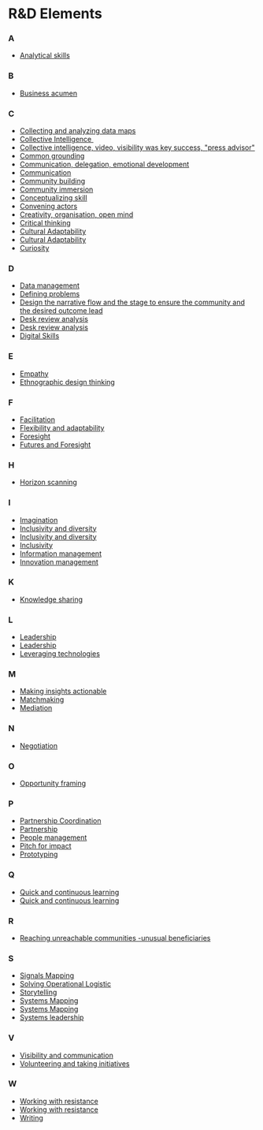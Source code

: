 # R&D Elements


<div class=multicol>

<div>

### A

- [Analytical skills](/elements/skills/?doc=Analytical%20skills)
</div>

<div>

### B

- [Business acumen](/elements/skills/?doc=Business%20development%20skill)
</div>

<div>

### C

- [Collecting and analyzing data maps](/elements/skills/?doc=Data%20collection)
- [Collective Intelligence ](/elements/skills/?doc=Collective%20intelligence%20for%20the%20analysis%20of%20emerging%20signals)
- [Collective intelligence, video, visibility was key success, "press advisor"](/elements/skills/?doc=Videos)
- [Common grounding](/elements/skills/?doc=Common%20grounding)
- [Communication, delegation, emotional development](/elements/skills/?doc=Delegation)
- [Communication](/elements/skills/?doc=Focusing%20on%20communication%20strategy)
- [Community building](/elements/skills/?doc=Community%20building)
- [Community immersion](/elements/skills/?doc=Community%20immersion)
- [Conceptualizing skill](/elements/skills/?doc=Conceptualizing%20skill)
- [Convening actors](/elements/skills/?doc=Convening%20actors)
- [Creativity, organisation, open mind](/elements/skills/?doc=Creativity)
- [Critical thinking](/elements/skills/?doc=Critical%20thinking)
- [Cultural Adaptability](/elements/skills/?doc=Adaptability)
- [Cultural Adaptability](/elements/skills/?doc=Cultural%20adaptability)
- [Curiosity](/elements/skills/?doc=Curiosity)
</div>

<div>

### D

- [Data management](/elements/skills/?doc=Data%20management)
- [Defining problems](/elements/skills/?doc=Defining%20problems)
- [Design the narrative flow and the stage to ensure the community and the desired outcome lead](/elements/skills/?doc=Design)
- [Desk review analysis](/elements/skills/?doc=Desk%20review%20analysis)
- [Desk review analysis](/elements/skills/?doc=Literature%20review%20and%20desk%20research)
- [Digital Skills](/elements/skills/?doc=Digital%20skills)
</div>

<div>

### E

- [Empathy](/elements/skills/?doc=Empathy)
- [Ethnographic design thinking](/elements/skills/?doc=Design%20thinking)
</div>

<div>

### F

- [Facilitation](/elements/skills/?doc=Facilitation%20skills)
- [Flexibility and adaptability](/elements/skills/?doc=Time%20management%20and%20adaptability)
- [Foresight](/elements/skills/?doc=Foresight)
- [Futures and Foresight](/elements/skills/?doc=Futures%20and%20Foresight)
</div>

<div>

### H

- [Horizon scanning](/elements/skills/?doc=Horizon%20scanning)
</div>

<div>

### I

- [Imagination](/elements/skills/?doc=Imagination)
- [Inclusivity and diversity](/elements/skills/?doc=Diversity)
- [Inclusivity and diversity](/elements/skills/?doc=Inclusivity%20and%20diversity)
- [Inclusivity](/elements/skills/?doc=Inclusivity)
- [Information management](/elements/skills/?doc=Information%20management)
- [Innovation management](/elements/skills/?doc=Innovation%20management)
</div>

<div>

### K

- [Knowledge sharing](/elements/skills/?doc=Sharing%20knowledge)
</div>

<div>

### L

- [Leadership](/elements/skills/?doc=Leadership)
- [Leadership](/elements/skills/?doc=Transformative%20leadership%20skills%20and%20decision%20making)
- [Leveraging technologies](/elements/skills/?doc=Leveraging%20technologies)
</div>

<div>

### M

- [Making insights actionable](/elements/skills/?doc=Making%20insights%20actionable)
- [Matchmaking](/elements/skills/?doc=Mathcmaking)
- [Mediation](/elements/skills/?doc=Mediation)
</div>

<div>

### N

- [Negotiation](/elements/skills/?doc=Negotiation)
</div>

<div>

### O

- [Opportunity framing](/elements/skills/?doc=Opportunity%20framing)
</div>

<div>

### P

- [Partnership Coordination](/elements/skills/?doc=Partnerhsip%20coordination)
- [Partnership](/elements/skills/?doc=Patnership)
- [People management](/elements/skills/?doc=People%20management)
- [Pitch for impact](/elements/skills/?doc=Pitching%20skill)
- [Prototyping](/elements/skills/?doc=Prototyping)
</div>

<div>

### Q

- [Quick and continuous learning](/elements/skills/?doc=Continuous%20learning)
- [Quick and continuous learning](/elements/skills/?doc=Quick%20and%20continuous%20learning)
</div>

<div>

### R

- [Reaching unreachable communities -unusual beneficiaries](/elements/skills/?doc=Reaching%20unreachable%20communities)
</div>

<div>

### S

- [Signals Mapping](/elements/skills/?doc=Signals%20mapping)
- [Solving Operational Logistic](/elements/skills/?doc=Problem%20solving%20skill)
- [Storytelling](/elements/skills/?doc=Storytelling%20for%20social%20engineering)
- [Systems Mapping](/elements/skills/?doc=Systems%20analysis)
- [Systems Mapping](/elements/skills/?doc=Systems%20mapping)
- [Systems leadership](/elements/skills/?doc=Systems%20leadership)
</div>

<div>

### V

- [Visibility and communication](/elements/skills/?doc=Communication%20skills)
- [Volunteering and taking initiatives](/elements/skills/?doc=Volunteering%20and%20taking%20initiatives)
</div>

<div>

### W

- [Working with resistance](/elements/skills/?doc=Overcoming%20resistance)
- [Working with resistance](/elements/skills/?doc=Working%20with%20resistance)
- [Writing](/elements/skills/?doc=Writing)
</div>
</div>